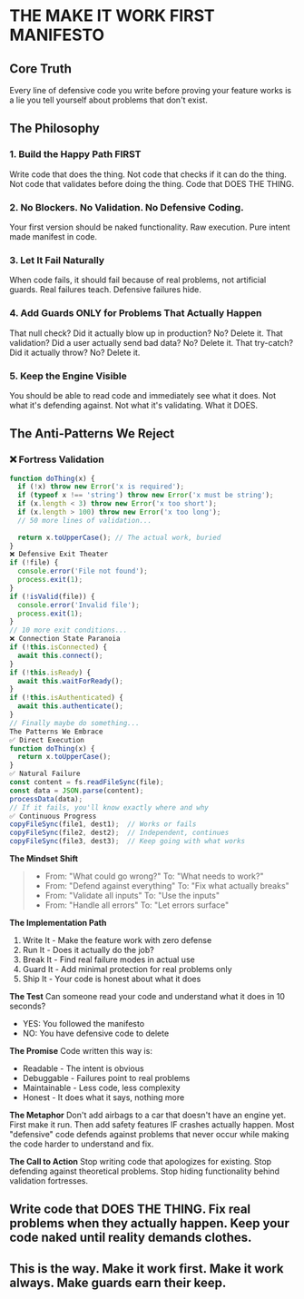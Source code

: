 # THE MAKE IT WORK FIRST MANIFESTO

## Core Truth

Every line of defensive code you write before proving your feature works is a lie you tell yourself about problems that don't exist.

## The Philosophy

### 1. Build the Happy Path FIRST
Write code that does the thing. Not code that checks if it can do the thing. Not code that validates before doing the thing. Code that DOES THE THING.

### 2. No Blockers. No Validation. No Defensive Coding.
Your first version should be naked functionality. Raw execution. Pure intent made manifest in code.

### 3. Let It Fail Naturally
When code fails, it should fail because of real problems, not artificial guards. Real failures teach. Defensive failures hide.

### 4. Add Guards ONLY for Problems That Actually Happen
That null check? Did it actually blow up in production? No? Delete it.
That validation? Did a user actually send bad data? No? Delete it.
That try-catch? Did it actually throw? No? Delete it.

### 5. Keep the Engine Visible
You should be able to read code and immediately see what it does. Not what it's defending against. Not what it's validating. What it DOES.

## The Anti-Patterns We Reject

### ❌ Fortress Validation
```javascript
function doThing(x) {
  if (!x) throw new Error('x is required');
  if (typeof x !== 'string') throw new Error('x must be string');
  if (x.length < 3) throw new Error('x too short');
  if (x.length > 100) throw new Error('x too long');
  // 50 more lines of validation...
  
  return x.toUpperCase(); // The actual work, buried
}
❌ Defensive Exit Theater
if (!file) {
  console.error('File not found');
  process.exit(1);
}
if (!isValid(file)) {
  console.error('Invalid file');
  process.exit(1);
}
// 10 more exit conditions...
❌ Connection State Paranoia
if (!this.isConnected) {
  await this.connect();
}
if (!this.isReady) {
  await this.waitForReady();
}
if (!this.isAuthenticated) {
  await this.authenticate();
}
// Finally maybe do something...
The Patterns We Embrace
✅ Direct Execution
function doThing(x) {
  return x.toUpperCase();
}
✅ Natural Failure
const content = fs.readFileSync(file);
const data = JSON.parse(content);
processData(data);
// If it fails, you'll know exactly where and why
✅ Continuous Progress
copyFileSync(file1, dest1);  // Works or fails
copyFileSync(file2, dest2);  // Independent, continues
copyFileSync(file3, dest3);  // Keep going with what works
```
**The Mindset Shift**

>- From: "What could go wrong?"
>    To: "What needs to work?"
>- From: "Defend against everything"
>    To: "Fix what actually breaks"
>- From: "Validate all inputs"
>    To: "Use the inputs"
>- From: "Handle all errors"
>    To: "Let errors surface"

**The Implementation Path**

1. Write It - Make the feature work with zero defense
2. Run It - Does it actually do the job?
3. Break It - Find real failure modes in actual use
4. Guard It - Add minimal protection for real problems only
5. Ship It - Your code is honest about what it does

**The Test**
Can someone read your code and understand what it does in 10 seconds?

- YES: You followed the manifesto
- NO: You have defensive code to delete

**The Promise**
Code written this way is:
- Readable - The intent is obvious
- Debuggable - Failures point to real problems
- Maintainable - Less code, less complexity
- Honest - It does what it says, nothing more

**The Metaphor**
Don't add airbags to a car that doesn't have an engine yet.
First make it run. Then add safety features IF crashes actually happen.
Most "defensive" code defends against problems that never occur while making the code harder to understand and fix.

**The Call to Action**
Stop writing code that apologizes for existing. Stop defending against theoretical problems. Stop hiding functionality behind validation fortresses.

Write code that DOES THE THING. Fix real problems when they actually happen. Keep your code naked until reality demands clothes.
---
This is the way.
Make it work first. Make it work always. Make guards earn their keep.
---
